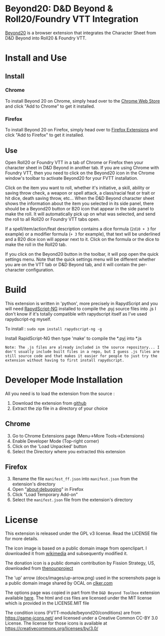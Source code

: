 Beyond20: D&D Beyond & Roll20/Foundry VTT Integration
==

[Beyond20](https://beyond20.here-for-more.info/) is a browser extension that integrates the Character Sheet from D&D Beyond into Roll20 & Foundry VTT.

# Install and Use

## Install 

### Chrome

To install Beyond 20 on Chrome, simply head over to the [Chrome Web Store](https://chrome.google.com/webstore/detail/beyond-20/gnblbpbepfbfmoobegdogkglpbhcjofh) and click "Add to Chrome" to get it installed.

### Firefox

To install Beyond 20 on Firefox, simply head over to [Firefox Extensions](https://addons.mozilla.org/en-CA/firefox/addon/beyond-20/) and click "Add to Firefox" to get it installed.

## Use 

Open Roll20 or Foundry VTT in a tab of Chrome or Firefox then your character sheet in D&D Beyond in another tab. If you are using Chrome with Foundry VTT, then you need to click on the Beyond20 icon in the Chrome window's toolbar to activate Beyond20 for your FVTT installation.

Click on the item you want to roll, whether it's initiative, a skill, ability or saving throw check, a weapon or spell attack, a class/racial feat or trait or hit dice, death saving throw, etc... When the D&D Beyond character sheet shows the information about the item you selected in its side panel, there should be a Beyond20 button or B20 icon that appear in the side panel to make the roll. It will automatically pick up on what was selected, and send the roll to all Roll20 or Foundry VTT tabs open.

If a spell/item/action/feat description contains a dice formula (`2d10 + 3` for example) or a modifier formula (`+ 3` for example), that text will be underlined and a B20 dice icon will appear next to it. Click on the formula or the dice to make the roll in the Roll20 tab.

If you click on the Beyond20 button in the toolbar, it will pop open the quick settings menu. Note that the quick settings menu will be different whether you are on the VTT tab or D&D Beyond tab, and it will contain the per-character configuration.

# Build

This extension is written in 'python', more precisely in RapydScript and you will need [RapydScript-NG](https://github.com/kovidgoyal/rapydscript-ng) installed to compile the .pyj source files into .js
I don't know if it's totally compatible with rapydscript itself as I've used rapydscript-ng myself. 

To install :
`sudo npm install rapydscript-ng -g`

Install RapidScript-NG then type 'make' to compile the *.pyj into *.js

    Note: The .js files are already included in the source repository... I don't usually include built files in a repo, but I guess .js files are still source code and that makes it easier for people to just try the extension without having to first install rapydscript.

# Developer Mode Installation

All you need is to load the extension from the source :

1. Download the extension from [github](https://github.com/kakaroto/Beyond20/archive/master.zip)
2. Extract the zip file in a directory of your choice

## Chrome

3. Go to Chrome Extensions page (Menu->More Tools->Extensions)
4. Enable Developer Mode (Top-right corner)
5. Click on the 'Load Unpacked' button
6. Select the Directory where you extracted this extension

## Firefox

3. Rename the file `manifest_ff.json` into `manifest.json` from the extension's directory
4. Open "[about:debugging](about:debugging)" in Firefox
5. Click "Load Temporary Add-on"
6. Select the `manifest.json` file from the extension's directory

# License

This extension is released under the GPL v3 license. Read the LICENSE file for more details.

The icon image is based on a public domain image from openclipart. I downloaded it from [wikimedia](https://commons.wikimedia.org/wiki/File:Twenty_sided_dice.svg) and subsequently modified it.

The donation icon is a public domain contribution by Fission Strategy, US, downloaded from [thenounproject](https://thenounproject.com/term/donation/15047/)

The 'up' arrow (docs/images/up-arrow.png) used in the screenshots page is a public domain image shared by OCAL on [clker.com](http://www.clker.com/clipart-16838.html)

The options page was copied in part from the `D&D Beyond Toolbox` extension available [here](https://github.com/mouse0270/Beyonds-Toolbox/). The html and css files are licensed under the MIT license which is provided in the LICENSE.MIT file

The condition icons (FVTT-module/beyond20/conditions) are from https://game-icons.net/ and licensed under a Creative Common CC-BY 3.0 License. The license for those icons is available at https://creativecommons.org/licenses/by/3.0/